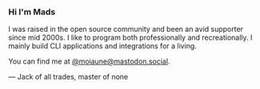 ### Hi I'm Mads

I was raised in the open source community and been an avid supporter since mid 2000s. I like to program both professionally and recreationally. I mainly build CLI applications and integrations for a living.

You can find me at <a rel="me" href="https://mastodon.social/@moiaune">@moiaune@mastodon.social</a>.

— Jack of all trades, master of none
